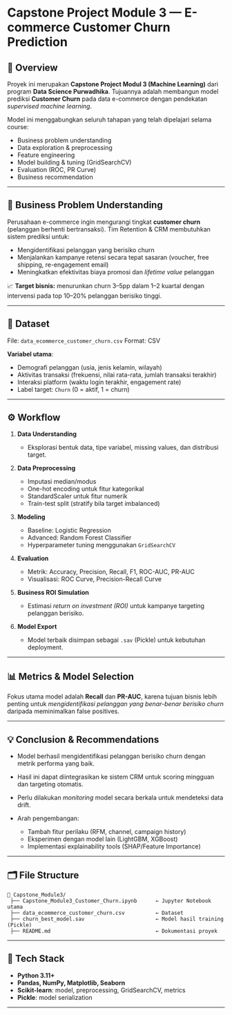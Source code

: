 # Capstone Project Module 3 — E-commerce Customer Churn Prediction

## 📘 Overview

Proyek ini merupakan **Capstone Project Modul 3 (Machine Learning)** dari program **Data Science Purwadhika**.
Tujuannya adalah membangun model prediksi **Customer Churn** pada data e-commerce dengan pendekatan *supervised machine learning*.

Model ini menggabungkan seluruh tahapan yang telah dipelajari selama course:

* Business problem understanding
* Data exploration & preprocessing
* Feature engineering
* Model building & tuning (GridSearchCV)
* Evaluation (ROC, PR Curve)
* Business recommendation

---

## 🧩 Business Problem Understanding

Perusahaan e-commerce ingin mengurangi tingkat **customer churn** (pelanggan berhenti bertransaksi).
Tim Retention & CRM membutuhkan sistem prediksi untuk:

* Mengidentifikasi pelanggan yang berisiko churn
* Menjalankan kampanye retensi secara tepat sasaran (voucher, free shipping, re-engagement email)
* Meningkatkan efektivitas biaya promosi dan *lifetime value* pelanggan

📈 **Target bisnis:** menurunkan churn 3–5pp dalam 1–2 kuartal dengan intervensi pada top 10–20% pelanggan berisiko tinggi.

---

## 🧮 Dataset

File: `data_ecommerce_customer_churn.csv`
Format: CSV

**Variabel utama**:

* Demografi pelanggan (usia, jenis kelamin, wilayah)
* Aktivitas transaksi (frekuensi, nilai rata-rata, jumlah transaksi terakhir)
* Interaksi platform (waktu login terakhir, engagement rate)
* Label target: `Churn` (0 = aktif, 1 = churn)

---

## ⚙️ Workflow

1. **Data Understanding**

   * Eksplorasi bentuk data, tipe variabel, missing values, dan distribusi target.
2. **Data Preprocessing**

   * Imputasi median/modus
   * One-hot encoding untuk fitur kategorikal
   * StandardScaler untuk fitur numerik
   * Train-test split (stratify bila target imbalanced)
3. **Modeling**

   * Baseline: Logistic Regression
   * Advanced: Random Forest Classifier
   * Hyperparameter tuning menggunakan `GridSearchCV`
4. **Evaluation**

   * Metrik: Accuracy, Precision, Recall, F1, ROC-AUC, PR-AUC
   * Visualisasi: ROC Curve, Precision-Recall Curve
5. **Business ROI Simulation**

   * Estimasi *return on investment (ROI)* untuk kampanye targeting pelanggan berisiko.
6. **Model Export**

   * Model terbaik disimpan sebagai `.sav` (Pickle) untuk kebutuhan deployment.

---

## 📊 Metrics & Model Selection

Fokus utama model adalah **Recall** dan **PR-AUC**, karena tujuan bisnis lebih penting untuk *mengidentifikasi pelanggan yang benar-benar berisiko churn* daripada meminimalkan false positives.

---

## 💡 Conclusion & Recommendations

* Model berhasil mengidentifikasi pelanggan berisiko churn dengan metrik performa yang baik.
* Hasil ini dapat diintegrasikan ke sistem CRM untuk scoring mingguan dan targeting otomatis.
* Perlu dilakukan *monitoring* model secara berkala untuk mendeteksi data drift.
* Arah pengembangan:

  * Tambah fitur perilaku (RFM, channel, campaign history)
  * Eksperimen dengan model lain (LightGBM, XGBoost)
  * Implementasi explainability tools (SHAP/Feature Importance)

---

## 🗂️ File Structure

```
📁 Capstone_Module3/
 ├── Capstone_Module3_Customer_Churn.ipynb      ← Jupyter Notebook utama
 ├── data_ecommerce_customer_churn.csv          ← Dataset
 ├── churn_best_model.sav                       ← Model hasil training (Pickle)
 ├── README.md                                  ← Dokumentasi proyek
```

---

## 🧰 Tech Stack

* **Python 3.11+**
* **Pandas, NumPy, Matplotlib, Seaborn**
* **Scikit-learn**: model, preprocessing, GridSearchCV, metrics
* **Pickle**: model serialization

---
